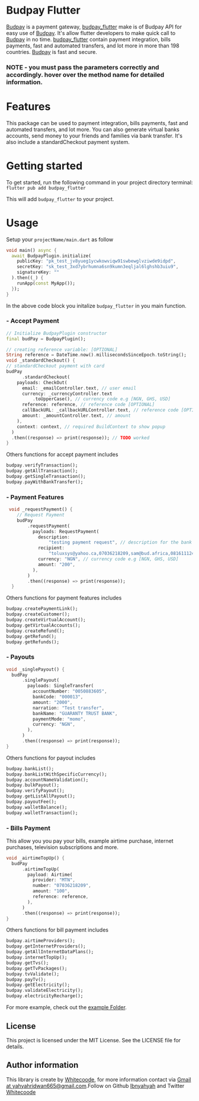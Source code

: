 # Budpay Flutter
[Budpay](http://budpay.com) is a payment gateway, [budpay_flutter](https://pub.dev/packages/budpay_flutter) make is of Budpay API for easy use of [Budpay](http://budpay.com). It's allow flutter developers to make quick call to [Budpay](http://budpay.com) in no time. [budpay_flutter](https://pub.dev/packages/budpay_flutter) contain payment integration, bills payments, fast and automated transfers, and lot more in more than 198 countries. [Budpay](http://budpay.com) is fast and secure.

### NOTE - you must pass the parameters correctly and accordingly. hover over the method name for detailed information.
# Features
This package can be used to payment integration, bills payments, fast and automated transfers, and lot more. You can also generate virtual banks accounts, send money to your friends and families via bank transfer. It's also include a standardCheckout payment system.

# Getting started
To get started, run the following command in your project directory terminal:
```flutter pub add budpay_flutter```

This will add `budpay_flutter` to your project.
# Usage

Setup your `projectName/main.dart` as follow
```dart
void main() async {
  await BudpayPlugin.initialize(
    publicKey: "pk_test_jv8yueg1ycwkowviqw91swbewglvziwde9idpd",
    secretKey: "sk_test_3xd7ybrhumna6sn9kumn3eqljal6lghshb3uiu9",
    signatureKey: ""
  ).then((_) {
    runApp(const MyApp());
  });
}
```
In the above code block you initalize `budpay_flutter` in you main function.

### - Accept Payment 
```dart
// Initialize BudpayPlugin constructor
final budPay = BudpayPlugin();
```
```dart
// creating reference variable: [OPTIONAL]
String reference = DateTime.now().millisecondsSinceEpoch.toString();
void _standardCheckout() {
// standardCheckout payment with card
budPay
      .standardCheckout(
    payloads: CheckOut(
      email: _emailController.text, // user email
      currency: _currencyController.text
          .toUpperCase(), // currency code e.g [NGN, GHS, USD]
      reference: reference, // reference code [OPTIONAL]
      callBackURL: _callbackURLController.text, // reference code [OPTIONAL]
      amount: _amountController.text, // amount
    ),
    context: context, // required BuildContext to show popup
  )
  .then((response) => print(response)); // TODO worked
}
```
Others functions for accept payment includes

```dart
budpay.verifyTransaction();
budpay.getAllTransaction();
budpay.getSingleTransaction();
budpay.payWithBankTransfer();
```
### - Payment Features
```dart
 void _requestPayment() {
    // Request Payment
    budPay
        .requestPayment(
          payloads: RequestPayment(
            description:
                "testing payment request", // description for the bank transfer
            recipient:
                "toluxsys@yahoo.ca,07036218209,sam@bud.africa,08161112404",
            currency: "NGN", // currency code e.g [NGN, GHS, USD]
            amount: "200",
          ),
        )
        .then((response) => print(response));
  }
  ```
Others functions for payment features includes

```dart
budpay.createPaymentLink();
budpay.createCustomer();
budpay.createVirtualAccount();
budpay.getVirtualAccounts();
budpay.createRefund();
budpay.getRefund();
budpay.getRefunds();
```

###  - Payouts
```dart
void _singlePayout() {
  budPay
      .singlePayout(
        payloads: SingleTransfer(
          accountNumber: "0050883605",
          bankCode: "000013",
          amount: "2000",
          narration: "Test transfer",
          bankName: "GUARANTY TRUST BANK",
          paymentMode: "momo",
          currency: "NGN",
        ),
      )
      .then((response) => print(response));
}
```
Others functions for payout includes

```dart
budpay.bankList();
budpay.bankListWithSpecificCurrency();
budpay.accountNameValidation();
budpay.bulkPayout();
budpay.verifyPayout();
budpay.getListAllPayout();
budpay.payoutFee();
budpay.walletBalance();
budpay.walletTransaction();
```

### - Bills Payment
This allow you you pay your bills, example airtime purchase, internet purchases, television subscriptions and more.
```dart
void _airtimeTopUp() {
  budPay
      .airtimeTopUp(
        payload: Airtime(
          provider: "MTN",
          number: "07036218209",
          amount: "100",
          reference: reference,
        ),
      )
      .then((response) => print(response));
}
```
Others functions for bill payment includes

```dart
budpay.airtimeProviders();
budpay.getInternetProviders();
budpay.getAllInternetDataPlans();
budpay.internetTopUp();
budpay.getTvs();
budpay.getTvPackages();
budpay.tvValidate();
budpay.payTv();
budpay.getElectricity();
budpay.validateElectricity();
budpay.electricityRecharge();
```


For more example, check out the [example Folder](https://github.com/Ibnyahyah/budpay_flutter/tree/master/example).

## License
This project is licensed under the MIT License. See the LICENSE file for details.

## Author information
This library is create by [Whitecoode](https://twitter.com/whitecoode), for more information contact via [Gmail at yahyahridwan665@gmail.com](mailto:yahyahridwan665@gmail.com).Follow on Github [Ibnyahyah](http://github.com/ibnyahyah) and Twitter [Whitecoode](https://twitter.com/whitecoode)
